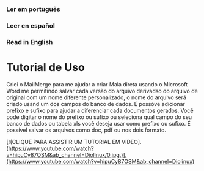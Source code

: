 ### Ler em português
### Leer en español
### Read in English

# Tutorial de Uso

Criei o MailMerge para me ajudar a criar Mala direta usando o Microsoft Word me permitindo salvar cada versão do arquivo derivadso do arquivo de original com um nome diferente personalizado, o nome do arquivo será criado usand um dos campos do banco de dados.
É possóve adicionar prefixo e sufixo para ajudar a diferenciar cada documentos gerados.
Você pode digitar o nome do prefixo ou sufixo ou seleciona qual campo do seu banco de dados ou tabela xls você deseja usar como prefixo ou sufixo.
É possível salvar os arquivos como doc, pdf ou nos dois formato.

[!{CLIQUE PARA ASSISTIR UM TUTORIAL EM VÍDEO].(https://www.youtube.com/watch?v=hipuCy87OSM&ab_channel=Diolinux/0.jpg.)].(https://www.youtube.com/watch?v=hipuCy87OSM&ab_channel=Diolinux)
